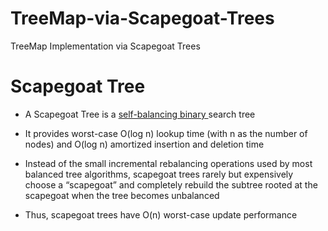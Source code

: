 # TreeMap-via-Scapegoat-Trees
TreeMap Implementation via Scapegoat Trees

# Scapegoat Tree

* A Scapegoat Tree is a <ins> self-balancing binary </ins> search tree
  
* It provides worst-case O(log n) lookup time (with n as the number of nodes) and O(log n) amortized insertion and deletion time
  
* Instead of the small incremental rebalancing operations used by most balanced tree algorithms, scapegoat trees rarely but expensively choose a “scapegoat” and completely rebuild the subtree rooted at the scapegoat when the tree becomes unbalanced

* Thus, scapegoat trees have O(n) worst-case update performance  

